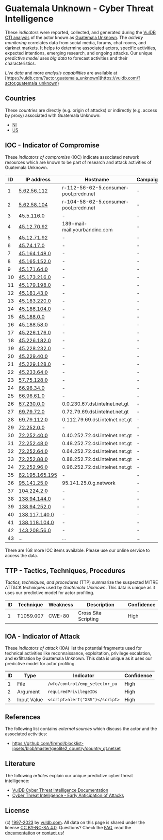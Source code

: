 # Guatemala Unknown - Cyber Threat Intelligence

These _indicators_ were reported, collected, and generated during the [VulDB CTI analysis](https://vuldb.com/?kb.cti) of the actor known as [Guatemala Unknown](https://vuldb.com/?actor.guatemala_unknown). The _activity monitoring_ correlates data from social media, forums, chat rooms, and darknet markets. It helps to determine associated actors, specific activities, expected intentions, emerging research, and ongoing attacks. Our unique _predictive model_ uses _big data_ to forecast activities and their characteristics.

_Live data_ and more _analysis capabilities_ are available at [https://vuldb.com/?actor.guatemala_unknown](https://vuldb.com/?actor.guatemala_unknown)

## Countries

These _countries_ are directly (e.g. origin of attacks) or indirectly (e.g. access by proxy) associated with Guatemala Unknown:

* [NI](https://vuldb.com/?country.ni)
* [US](https://vuldb.com/?country.us)

## IOC - Indicator of Compromise

These _indicators of compromise_ (IOC) indicate associated network resources which are known to be part of research and attack activities of Guatemala Unknown.

ID | IP address | Hostname | Campaign | Confidence
-- | ---------- | -------- | -------- | ----------
1 | [5.62.56.112](https://vuldb.com/?ip.5.62.56.112) | r-112-56-62-5.consumer-pool.prcdn.net | - | High
2 | [5.62.58.104](https://vuldb.com/?ip.5.62.58.104) | r-104-58-62-5.consumer-pool.prcdn.net | - | High
3 | [45.5.116.0](https://vuldb.com/?ip.45.5.116.0) | - | - | High
4 | [45.12.70.92](https://vuldb.com/?ip.45.12.70.92) | 189-mail-mail.yourbandinc.com | - | High
5 | [45.12.71.92](https://vuldb.com/?ip.45.12.71.92) | - | - | High
6 | [45.74.17.0](https://vuldb.com/?ip.45.74.17.0) | - | - | High
7 | [45.164.148.0](https://vuldb.com/?ip.45.164.148.0) | - | - | High
8 | [45.165.152.0](https://vuldb.com/?ip.45.165.152.0) | - | - | High
9 | [45.171.64.0](https://vuldb.com/?ip.45.171.64.0) | - | - | High
10 | [45.173.216.0](https://vuldb.com/?ip.45.173.216.0) | - | - | High
11 | [45.179.198.0](https://vuldb.com/?ip.45.179.198.0) | - | - | High
12 | [45.181.43.0](https://vuldb.com/?ip.45.181.43.0) | - | - | High
13 | [45.183.220.0](https://vuldb.com/?ip.45.183.220.0) | - | - | High
14 | [45.186.104.0](https://vuldb.com/?ip.45.186.104.0) | - | - | High
15 | [45.188.0.0](https://vuldb.com/?ip.45.188.0.0) | - | - | High
16 | [45.188.58.0](https://vuldb.com/?ip.45.188.58.0) | - | - | High
17 | [45.226.176.0](https://vuldb.com/?ip.45.226.176.0) | - | - | High
18 | [45.226.182.0](https://vuldb.com/?ip.45.226.182.0) | - | - | High
19 | [45.228.232.0](https://vuldb.com/?ip.45.228.232.0) | - | - | High
20 | [45.229.40.0](https://vuldb.com/?ip.45.229.40.0) | - | - | High
21 | [45.229.128.0](https://vuldb.com/?ip.45.229.128.0) | - | - | High
22 | [45.233.64.0](https://vuldb.com/?ip.45.233.64.0) | - | - | High
23 | [57.75.128.0](https://vuldb.com/?ip.57.75.128.0) | - | - | High
24 | [66.96.34.0](https://vuldb.com/?ip.66.96.34.0) | - | - | High
25 | [66.96.61.0](https://vuldb.com/?ip.66.96.61.0) | - | - | High
26 | [67.230.0.0](https://vuldb.com/?ip.67.230.0.0) | 0.0.230.67.dsl.intelnet.net.gt | - | High
27 | [69.79.72.0](https://vuldb.com/?ip.69.79.72.0) | 0.72.79.69.dsl.intelnet.net.gt | - | High
28 | [69.79.112.0](https://vuldb.com/?ip.69.79.112.0) | 0.112.79.69.dsl.intelnet.net.gt | - | High
29 | [72.252.0.0](https://vuldb.com/?ip.72.252.0.0) | - | - | High
30 | [72.252.40.0](https://vuldb.com/?ip.72.252.40.0) | 0.40.252.72.dsl.intelnet.net.gt | - | High
31 | [72.252.48.0](https://vuldb.com/?ip.72.252.48.0) | 0.48.252.72.dsl.intelnet.net.gt | - | High
32 | [72.252.64.0](https://vuldb.com/?ip.72.252.64.0) | 0.64.252.72.dsl.intelnet.net.gt | - | High
33 | [72.252.88.0](https://vuldb.com/?ip.72.252.88.0) | 0.88.252.72.dsl.intelnet.net.gt | - | High
34 | [72.252.96.0](https://vuldb.com/?ip.72.252.96.0) | 0.96.252.72.dsl.intelnet.net.gt | - | High
35 | [82.195.165.195](https://vuldb.com/?ip.82.195.165.195) | - | - | High
36 | [95.141.25.0](https://vuldb.com/?ip.95.141.25.0) | 95.141.25.0.g.network | - | High
37 | [104.224.2.0](https://vuldb.com/?ip.104.224.2.0) | - | - | High
38 | [138.94.144.0](https://vuldb.com/?ip.138.94.144.0) | - | - | High
39 | [138.94.252.0](https://vuldb.com/?ip.138.94.252.0) | - | - | High
40 | [138.117.140.0](https://vuldb.com/?ip.138.117.140.0) | - | - | High
41 | [138.118.104.0](https://vuldb.com/?ip.138.118.104.0) | - | - | High
42 | [143.208.56.0](https://vuldb.com/?ip.143.208.56.0) | - | - | High
43 | ... | ... | ... | ...

There are 168 more IOC items available. Please use our online service to access the data.

## TTP - Tactics, Techniques, Procedures

_Tactics, techniques, and procedures_ (TTP) summarize the suspected MITRE ATT&CK techniques used by _Guatemala Unknown_. This data is unique as it uses our predictive model for actor profiling.

ID | Technique | Weakness | Description | Confidence
-- | --------- | -------- | ----------- | ----------
1 | T1059.007 | CWE-80 | Cross Site Scripting | High

## IOA - Indicator of Attack

These _indicators of attack_ (IOA) list the potential fragments used for technical activities like reconnaissance, exploitation, privilege escalation, and exfiltration by Guatemala Unknown. This data is unique as it uses our predictive model for actor profiling.

ID | Type | Indicator | Confidence
-- | ---- | --------- | ----------
1 | File | `/wfo/control/emp_selector_pu` | High
2 | Argument | `requiredPrivilegeIDs` | High
3 | Input Value | `<script>alert("XSS")</script>` | High

## References

The following list contains _external sources_ which discuss the actor and the associated activities:

* https://github.com/firehol/blocklist-ipsets/blob/master/geolite2_country/country_gt.netset

## Literature

The following _articles_ explain our unique predictive cyber threat intelligence:

* [VulDB Cyber Threat Intelligence Documentation](https://vuldb.com/?kb.cti)
* [Cyber Threat Intelligence - Early Anticipation of Attacks](https://www.scip.ch/en/?labs.20201022)

## License

(c) [1997-2023](https://vuldb.com/?kb.changelog) by [vuldb.com](https://vuldb.com/?kb.about). All data on this page is shared under the license [CC BY-NC-SA 4.0](https://creativecommons.org/licenses/by-nc-sa/4.0/). Questions? Check the [FAQ](https://vuldb.com/?kb.faq), read the [documentation](https://vuldb.com/?kb) or [contact us](https://vuldb.com/?contact)!
